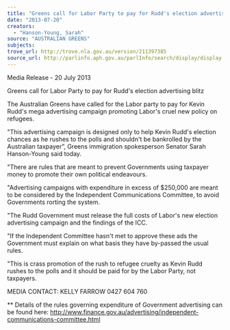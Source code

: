```yaml
---
title: "Greens call for Labor Party to pay for Rudd's election advertising blitz"
date: "2013-07-20"
creators:
  - "Hanson-Young, Sarah"
source: "AUSTRALIAN GREENS"
subjects:
trove_url: http://trove.nla.gov.au/version/211397385
source_url: http://parlinfo.aph.gov.au/parlInfo/search/display/display.w3p;query=Id%3A%22media/pressrel/2611806%22
---
```


 Media Release - 20 July 2013   

 Greens call for Labor Party to pay for Rudd's election advertising blitz     

 The Australian Greens have called for the Labor party to pay for Kevin Rudd's mega  advertising campaign promoting Labor's cruel new policy on refugees.    

 "This advertising campaign is designed only to help Kevin Rudd's election chances as he  rushes to the polls and shouldn't be bankrolled by the Australian taxpayer”, Greens  immigration spokesperson Senator Sarah Hanson-Young said today.    

 "There are rules that are meant to prevent Governments using taxpayer money to promote  their own political endeavours.    

 "Advertising campaigns with expenditure in excess of $250,000 are meant to be considered  by the Independent Communications Committee, to avoid Governments rorting the system.    

 "The Rudd Government must release the full costs of Labor's new election advertising  campaign and the findings of the ICC.    

 "If the Independent Committee hasn't met to approve these ads the Government must  explain on what basis they have by-passed the usual rules.   

 "This is crass promotion of the rush to refugee cruelty as Kevin Rudd rushes to the polls and  it should be paid for by the Labor Party, not taxpayers.    

 

 MEDIA CONTACT:      KELLY FARROW  0427 604 760   

 ** Details of the rules governing expenditure of Government advertising can be found  here: http://www.finance.gov.au/advertising/independent-communications-committee.html   

